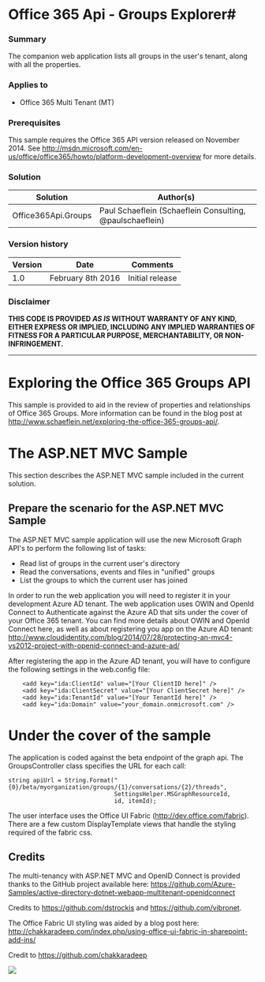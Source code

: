 # Office 365 Api - Groups Explorer#

### Summary ###
The companion web application lists all groups in the user's tenant, along with all the properties.

### Applies to ###
-  Office 365 Multi Tenant (MT)

### Prerequisites ###
This sample requires the Office 365 API version released on November 2014. See http://msdn.microsoft.com/en-us/office/office365/howto/platform-development-overview for more details.

### Solution ###
Solution | Author(s)
---------|----------
Office365Api.Groups | Paul Schaeflein (Schaeflein Consulting, @paulschaeflein)

### Version history ###
Version  | Date | Comments
---------| -----| --------
1.0  | February 8th 2016 | Initial release

### Disclaimer ###
**THIS CODE IS PROVIDED *AS IS* WITHOUT WARRANTY OF ANY KIND, EITHER EXPRESS OR IMPLIED, INCLUDING ANY IMPLIED WARRANTIES OF FITNESS FOR A PARTICULAR PURPOSE, MERCHANTABILITY, OR NON-INFRINGEMENT.**


----------

# Exploring the Office 365 Groups API #
This sample is provided to aid in the review of properties and relationships of Office 365 Groups.
More information can be found in the blog post at http://www.schaeflein.net/exploring-the-office-365-groups-api/.



# The ASP.NET MVC Sample #
This section describes the ASP.NET MVC sample included in the current solution.

## Prepare the scenario for the ASP.NET MVC Sample ##
The ASP.NET MVC sample application will use the new Microsoft Graph API's to perform the following list of tasks:

-  Read list of groups in the current user's directory
-  Read the conversations, events and files in "unified" groups
-  List the groups to which the current user has joined

In order to run the web application you will need to register it in your development Azure AD tenant.
The web application uses OWIN and OpenId Connect to Authenticate against the Azure AD that sits under the cover of your Office 365 tenant.
You can find more details about OWIN and OpenId Connect here, as well as about registering you app on the Azure AD tenant: http://www.cloudidentity.com/blog/2014/07/28/protecting-an-mvc4-vs2012-project-with-openid-connect-and-azure-ad/ 

After registering the app in the Azure AD tenant, you will have to configure the following settings in the web.config file:

		<add key="ida:ClientId" value="[Your ClientID here]" />
		<add key="ida:ClientSecret" value="[Your ClientSecret here]" />
		<add key="ida:TenantId" value="[Your TenantId here]" />
		<add key="ida:Domain" value="your_domain.onmicrosoft.com" />

# Under the cover of the sample #
The application is coded against the beta endpoint of the graph api. The GroupsController class specifies the URL for each call:

```
string apiUrl = String.Format("{0}/beta/myorganization/groups/{1}/conversations/{2}/threads", 
                              SettingsHelper.MSGraphResourceId, 
                              id, itemId);
```

The user interface uses the Office UI Fabric (http://dev.office.com/fabric). There are a few custom DisplayTemplate views that handle the styling required of the fabric css.

## Credits ##
The multi-tenancy with ASP.NET MVC and OpenID Connect is provided thanks to the GitHub project available here:
https://github.com/Azure-Samples/active-directory-dotnet-webapp-multitenant-openidconnect

Credits to https://github.com/dstrockis and https://github.com/vibronet.

The Office Fabric UI styling was aided by a blog post here: http://chakkaradeep.com/index.php/using-office-ui-fabric-in-sharepoint-add-ins/

Credit to https://github.com/chakkaradeep

<img src="https://telemetry.sharepointpnp.com/pnp/samples/MicrosoftGraph.Office365.GroupsExplorer" />